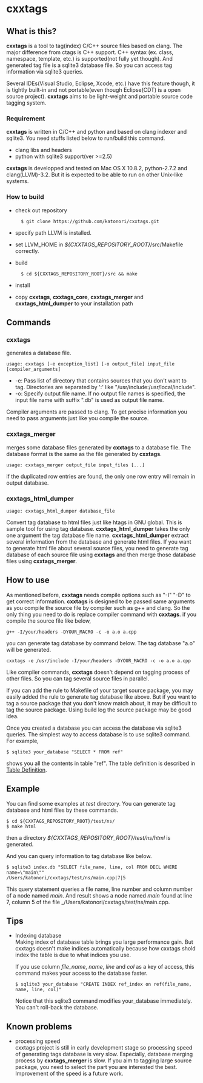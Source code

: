 cxxtags
=======

What is this?
------------------------
**cxxtags** is a tool to tag(index) C/C++ source files based on clang. The major difference from ctags is
C++ support. C++ syntax (ex. class, namespace, template, etc.) is supported(not fully yet though). And
generated tag file is a sqlite3 database file. So you can access tag information via sqlite3 queries.

Several IDEs(Visual Studio, Eclipse, Xcode, etc.) have this feature though, it is tightly built-in and not
portable(even though Eclipse(CDT) is a open source project). **cxxtags** aims to be light-weight and portable
source code tagging system.

### Requirement
**cxxtags** is written in C/C++ and python and based on clang indexer and sqlite3. You need stuffs listed
below to run/build this command.

* clang libs and headers
* python with sqlite3 support(ver >=2.5)

**cxxtags** is developped and tested on Mac OS X 10.8.2, python-2.7.2 and clang(LLVM)-3.2.
But it is expected to be able to run on other Unix-like systems.

### How to build
* check out repository

        $ git clone https://github.com/katonori/cxxtags.git

* specify path LLVM is installed.
 * set LLVM_HOME in _${CXXTAGS_REPOSITORY_ROOT}_/src/Makefile correctly.

* build

        $ cd ${CXXTAGS_REPOSITORY_ROOT}/src && make

* install
 * copy **cxxtags**, **cxxtags_core**, **cxxtags_merger** and **cxxtags_html_dumper** to your installation path

Commands
------------------------
### cxxtags
generates a database file.

    usage: cxxtags [-e exception_list] [-o output_file] input_file [compiler_arguments]

* -e: Pass list of directory that contains sources that you don't want to tag. Directories are separated by ':' like "/usr/include:/usr/local/include".
* -o: Specify output file name. If no output file names is specified, the input file name with suffix ".db" is used as output file name.

Compiler arguments are passed to clang. To get precise information you need to pass arguments just like you
compile the source.

### cxxtags_merger
merges some database files generated by **cxxtags** to a database file. The database format is the same as
the file generated by **cxxtags**.

    usage: cxxtags_merger output_file input_files [...]

if the duplicated row entries are found, the only one row entry will remain in output database.

### cxxtags_html_dumper

    usage: cxxtags_html_dumper database_file

Convert tag database to html files just like htags in GNU global. This is sample tool for using tag database.
**cxxtags_html_dumper** takes the only one argument the tag database file name. **cxxtags_html_dumper**
extract several information from the database and generate html files. If you want to generate html file
about several source files, you need to generate tag database of each source file using **cxxtags** and then
merge those database files using **cxxtags_merger**.

How to use
------------------------
As mentioned before, **cxxtags** needs compile options such as "-I" "-D" to get correct information.
**cxxtags** is designed to be passed same arguments as you compile the source file by compiler such as g++
and clang. So the only thing you need to do is replace compiler command with **cxxtags**. if you compile the
source file like below,

    g++ -I/your/headers -DYOUR_MACRO -c -o a.o a.cpp

you can generate tag database by command below. The tag database "a.o" will be generated.

    cxxtags -e /usr/include -I/your/headers -DYOUR_MACRO -c -o a.o a.cpp

Like compiler commands, **cxxtags** doesn't depend on tagging process of other files. So you can tag several
source files in parallel.

If you can add the rule to Makefile of your target source package, you may easily added the rule to generate
tag database like above. But if you want to tag a source package that you don't know match about, it may be
difficult to tag the source package. Using build log the source package may be good idea.

Once you created a database you can access the database via sqlite3 queries. The simplest way to access
database is to use sqlite3 command. For example,

    $ sqlite3 your_database "SELECT * FROM ref"

shows you all the contents in table "ref". The table definition is described in
[Table Definition](https://github.com/katonori/cxxtags/wiki/Table-definition "Table Definition").

Example
------------------------
You can find some examples at _test_ directory. You can generate tag database and html files by these commands.  

    $ cd ${CXXTAGS_REPOSITORY_ROOT}/test/ns/
    $ make html

then a directory _${CXXTAGS_REPOSITORY_ROOT}/test/ns/html_ is generated. 

And you can query information to tag database like below.  

    $ sqlite3 index.db "SELECT file_name, line, col FROM DECL WHERE name=\"main\""
    /Users/katonori/cxxtags/test/ns/main.cpp|7|5

This query statement queries a file name, line number and column number of a node named _main_.
And result shows a node named _main_ found at line 7, column 5 of the file _/Users/katonori/cxxtags/test/ns/main.cpp.

Tips
------------------------
* Indexing database  
Making index of database table brings you large performance gain. But cxxtags doesn't make indices automatically because how cxxtags shold
index the table is due to what indices you use. 
  
  If you use column _file\_name_, _name_, _line_ and _col_ as a key of access, this command makes your access to the database faster. 

      $ sqlite3 your_database "CREATE INDEX ref_index on ref(file_name, name, line, col)"

  Notice that this sqlite3 command modifies your_database immediately. You can't roll-back the database.

Known problems
------------------------
* processing speed  
 cxxtags project is still in early development stage so processing speed of generating tags database is very
slow. Especially, database merging process by **cxxtags_merger** is slow. If you aim to tagging large source
package, you need to select the part you are interested the best. Improvement of the speed is a future work. 
